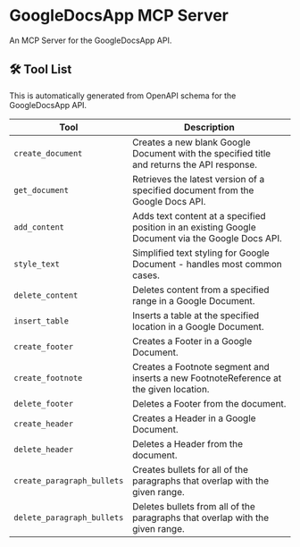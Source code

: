# GoogleDocsApp MCP Server

An MCP Server for the GoogleDocsApp API.

## 🛠️ Tool List

This is automatically generated from OpenAPI schema for the GoogleDocsApp API.


| Tool | Description |
|------|-------------|
| `create_document` | Creates a new blank Google Document with the specified title and returns the API response. |
| `get_document` | Retrieves the latest version of a specified document from the Google Docs API. |
| `add_content` | Adds text content at a specified position in an existing Google Document via the Google Docs API. |
| `style_text` | Simplified text styling for Google Document - handles most common cases. |
| `delete_content` | Deletes content from a specified range in a Google Document. |
| `insert_table` | Inserts a table at the specified location in a Google Document. |
| `create_footer` | Creates a Footer in a Google Document. |
| `create_footnote` | Creates a Footnote segment and inserts a new FootnoteReference at the given location. |
| `delete_footer` | Deletes a Footer from the document. |
| `create_header` | Creates a Header in a Google Document. |
| `delete_header` | Deletes a Header from the document. |
| `create_paragraph_bullets` | Creates bullets for all of the paragraphs that overlap with the given range. |
| `delete_paragraph_bullets` | Deletes bullets from all of the paragraphs that overlap with the given range. |
